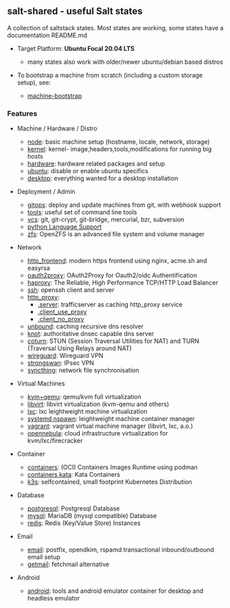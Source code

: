 ## salt-shared - useful Salt states

A collection of saltstack states. Most states are working,
some states have a documentation README.md

* Target Platform: **Ubuntu Focal 20.04 LTS**
    * many states also work with older/newer ubuntu/debian based distros

* To bootstrap a machine from scratch (including a custom storage setup), see:
    * [machine-bootstrap](https://github.com/wuxxin/machine-bootstrap)

### Features

* Machine / Hardware / Distro
    * [node](node): basic machine setup (hostname, locale, network, storage)
    * [kernel](kernel): kernel- image,headers,tools,modifications for running big hosts
    * [hardware](hardware): hardware related packages and setup
    * [ubuntu](ubuntu): disable or enable ubuntu specifics
    * [desktop](desktop): everything wanted for a desktop installation

* Deployment / Admin
    * [gitops](gitops): deploy and update machines from git, with webhook support
    * [tools](tools): useful set of command line tools
    * [vcs](vcs): git, git-crypt, git-bridge, mercurial, bzr, subversion
    * [python Language Support](python)
    * [zfs](zfs): OpenZFS is an advanced file system and volume manager

* Network
    * [http_frontend](http_frontend): modern https frontend using nginx, acme.sh and easyrsa
    * [oauth2proxy](oauth2proxy): OAuth2Proxy for Oauth2/oidc Authentification
    * [haproxy](haproxy): The Reliable, High Performance TCP/HTTP Load Balancer
    * [ssh](ssh): openssh client and server
    * [http_proxy](http_proxy):
        * [.server](http_proxy/server.sls): trafficserver as caching http_proxy service
        * [.client_use_proxy](http_proxy/client_use_proxy.sls)
        * [.client_no_proxy](http_proxy/client_no_proxy.sls)
    * [unbound](unbound): caching recursive dns resolver
    * [knot](knot): authoritative dnsec capable dns server
    * [coturn](coturn): STUN (Session Traversal Utilities for NAT) and TURN (Traversal Using Relays around NAT)
    * [wireguard](wireguard): Wireguard VPN
    * [strongswan](strongswan): IPsec VPN
    * [syncthing](syncthing): network file synchronisation

* Virtual Machines
    * [kvm+qemu](kernel/kvm): qemu/kvm full virtualization
    * [libvirt](libvirt): libvirt virtualization (kvm-qemu and others)
    * [lxc](kernel/lxc): lxc leightweight machine virtualization
    * [systemd nspawn](systemd/nspawn): leightweight machine container manager
    * [vagrant](vagrant): vagrant virtual machine manager (libvirt, lxc, a.o.)
    * [opennebula](opennebula): cloud infrastructure virtualization for kvm/lxc/firecracker

* Container
    * [containers](containers): (OCI) Containers Images Runtime using podman
    * [containers kata](containers/kata): Kata Containers
    * [k3s](k3s): selfcontained, small footprint Kubernetes Distribution

* Database
    * [postgresql](postgresql): Postgresql Database
    * [mysql](mysql): MariaDB (mysql compatible) Database
    * [redis](redis): Redis (Key/Value Store) Instances

* Email
    * [email](email): postfix, opendkim, rspamd transactional inbound/outbound email setup
    * [getmail](getmail): fetchmail alternative

* Android
    * [android](android): tools and android emulator container for desktop and headless emulator
